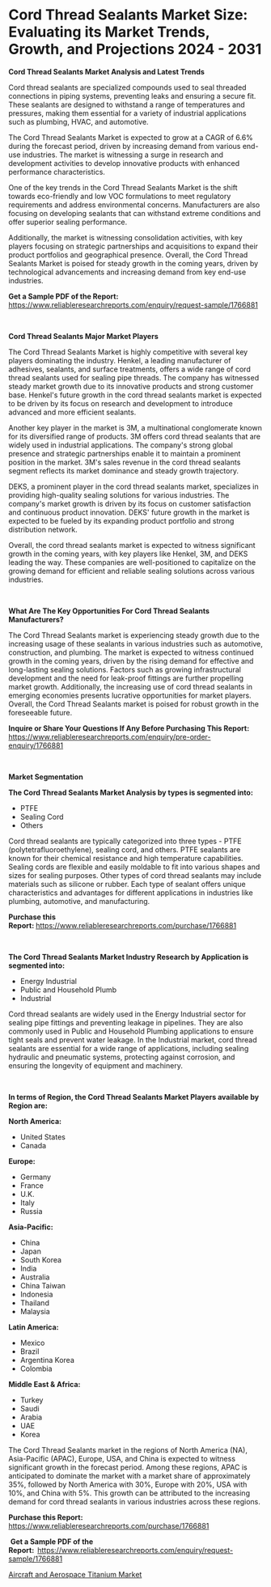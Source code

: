 <p><h1>Cord Thread Sealants Market Size: Evaluating its Market Trends, Growth, and Projections 2024 - 2031</h1></p><p><strong>Cord Thread Sealants Market Analysis and Latest Trends</strong></p>
<p><p>Cord thread sealants are specialized compounds used to seal threaded connections in piping systems, preventing leaks and ensuring a secure fit. These sealants are designed to withstand a range of temperatures and pressures, making them essential for a variety of industrial applications such as plumbing, HVAC, and automotive.</p><p>The Cord Thread Sealants Market is expected to grow at a CAGR of 6.6% during the forecast period, driven by increasing demand from various end-use industries. The market is witnessing a surge in research and development activities to develop innovative products with enhanced performance characteristics.</p><p>One of the key trends in the Cord Thread Sealants Market is the shift towards eco-friendly and low VOC formulations to meet regulatory requirements and address environmental concerns. Manufacturers are also focusing on developing sealants that can withstand extreme conditions and offer superior sealing performance.</p><p>Additionally, the market is witnessing consolidation activities, with key players focusing on strategic partnerships and acquisitions to expand their product portfolios and geographical presence. Overall, the Cord Thread Sealants Market is poised for steady growth in the coming years, driven by technological advancements and increasing demand from key end-use industries.</p></p>
<p><strong>Get a Sample PDF of the Report:&nbsp;</strong> <a href="https://www.reliableresearchreports.com/enquiry/request-sample/1766881">https://www.reliableresearchreports.com/enquiry/request-sample/1766881</a></p>
<p>&nbsp;</p>
<p><strong>Cord Thread Sealants Major Market Players</strong></p>
<p><p>The Cord Thread Sealants Market is highly competitive with several key players dominating the industry. Henkel, a leading manufacturer of adhesives, sealants, and surface treatments, offers a wide range of cord thread sealants used for sealing pipe threads. The company has witnessed steady market growth due to its innovative products and strong customer base. Henkel's future growth in the cord thread sealants market is expected to be driven by its focus on research and development to introduce advanced and more efficient sealants.</p><p>Another key player in the market is 3M, a multinational conglomerate known for its diversified range of products. 3M offers cord thread sealants that are widely used in industrial applications. The company's strong global presence and strategic partnerships enable it to maintain a prominent position in the market. 3M's sales revenue in the cord thread sealants segment reflects its market dominance and steady growth trajectory.</p><p>DEKS, a prominent player in the cord thread sealants market, specializes in providing high-quality sealing solutions for various industries. The company's market growth is driven by its focus on customer satisfaction and continuous product innovation. DEKS' future growth in the market is expected to be fueled by its expanding product portfolio and strong distribution network.</p><p>Overall, the cord thread sealants market is expected to witness significant growth in the coming years, with key players like Henkel, 3M, and DEKS leading the way. These companies are well-positioned to capitalize on the growing demand for efficient and reliable sealing solutions across various industries.</p></p>
<p>&nbsp;</p>
<p><strong>What Are The Key Opportunities For Cord Thread Sealants Manufacturers?</strong></p>
<p><p>The Cord Thread Sealants market is experiencing steady growth due to the increasing usage of these sealants in various industries such as automotive, construction, and plumbing. The market is expected to witness continued growth in the coming years, driven by the rising demand for effective and long-lasting sealing solutions. Factors such as growing infrastructural development and the need for leak-proof fittings are further propelling market growth. Additionally, the increasing use of cord thread sealants in emerging economies presents lucrative opportunities for market players. Overall, the Cord Thread Sealants market is poised for robust growth in the foreseeable future.</p></p>
<p><strong>Inquire or Share Your Questions If Any Before Purchasing This Report:</strong> <a href="https://www.reliableresearchreports.com/enquiry/pre-order-enquiry/1766881">https://www.reliableresearchreports.com/enquiry/pre-order-enquiry/1766881</a></p>
<p>&nbsp;</p>
<p><strong>Market Segmentation</strong></p>
<p><strong>The Cord Thread Sealants Market Analysis by types is segmented into:</strong></p>
<p><ul><li>PTFE</li><li>Sealing Cord</li><li>Others</li></ul></p>
<p><p>Cord thread sealants are typically categorized into three types - PTFE (polytetrafluoroethylene), sealing cord, and others. PTFE sealants are known for their chemical resistance and high temperature capabilities. Sealing cords are flexible and easily moldable to fit into various shapes and sizes for sealing purposes. Other types of cord thread sealants may include materials such as silicone or rubber. Each type of sealant offers unique characteristics and advantages for different applications in industries like plumbing, automotive, and manufacturing.</p></p>
<p><strong>Purchase this Report:&nbsp;</strong><a href="https://www.reliableresearchreports.com/purchase/1766881">https://www.reliableresearchreports.com/purchase/1766881</a></p>
<p>&nbsp;</p>
<p><strong>The Cord Thread Sealants Market Industry Research by Application is segmented into:</strong></p>
<p><ul><li>Energy Industrial</li><li>Public and Household Plumb</li><li>Industrial</li></ul></p>
<p><p>Cord thread sealants are widely used in the Energy Industrial sector for sealing pipe fittings and preventing leakage in pipelines. They are also commonly used in Public and Household Plumbing applications to ensure tight seals and prevent water leakage. In the Industrial market, cord thread sealants are essential for a wide range of applications, including sealing hydraulic and pneumatic systems, protecting against corrosion, and ensuring the longevity of equipment and machinery.</p></p>
<p>&nbsp;</p>
<p><strong>In terms of Region, the Cord Thread Sealants Market Players available by Region are:</strong></p>
<p>
    <p> <strong> North America: </strong>
        <ul>
            <li>United States</li>
            <li>Canada</li>
        </ul>
        </p> 
    <p> <strong> Europe: </strong>
        <ul>
            <li>Germany</li>
            <li>France</li>
            <li>U.K.</li>
            <li>Italy</li>
            <li>Russia</li>
        </ul>
        </p> 
    <p> <strong> Asia-Pacific: </strong>
        <ul>
            <li>China</li>
            <li>Japan</li>
            <li>South Korea</li>
            <li>India</li>
            <li>Australia</li>
            <li>China Taiwan</li>
            <li>Indonesia</li>
            <li>Thailand</li>
            <li>Malaysia</li>
        </ul>
        </p> 
    <p> <strong> Latin America: </strong>
        <ul>
            <li>Mexico</li>
            <li>Brazil</li>
            <li>Argentina Korea</li>
            <li>Colombia</li>
        </ul>
        </p> 
    <p> <strong> Middle East & Africa: </strong>
        <ul>
            <li>Turkey</li>
            <li>Saudi</li>
            <li>Arabia</li>
            <li>UAE</li>
            <li>Korea</li>
        </ul>
    </p>
    </p>
<p><p>The Cord Thread Sealants market in the regions of North America (NA), Asia-Pacific (APAC), Europe, USA, and China is expected to witness significant growth in the forecast period. Among these regions, APAC is anticipated to dominate the market with a market share of approximately 35%, followed by North America with 30%, Europe with 20%, USA with 10%, and China with 5%. This growth can be attributed to the increasing demand for cord thread sealants in various industries across these regions.</p></p>
<p><strong>Purchase this Report: </strong><a href="https://www.reliableresearchreports.com/purchase/1766881">https://www.reliableresearchreports.com/purchase/1766881</a></p>
<p>&nbsp;<strong>Get a Sample PDF of the Report:&nbsp;&nbsp;</strong><a href="https://www.reliableresearchreports.com/enquiry/request-sample/1766881">https://www.reliableresearchreports.com/enquiry/request-sample/1766881</a></p>
<p><strong></strong></p>
<p><p><a href="https://eight-handstand-8fb.notion.site/Aircraft-and-Aerospace-Titanium-Market-Analysis-and-Market-Size-Global-Industry-Overview-Market-Se-ddeb3f383edd4a08bfc5168cb8dbace1">Aircraft and Aerospace Titanium Market</a></p></p>